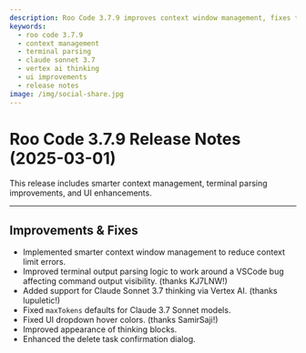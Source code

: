 ```yaml
---
description: Roo Code 3.7.9 improves context window management, fixes terminal output parsing, adds Claude Sonnet 3.7 thinking support, and enhances UI elements.
keywords:
  - roo code 3.7.9
  - context management
  - terminal parsing
  - claude sonnet 3.7
  - vertex ai thinking
  - ui improvements
  - release notes
image: /img/social-share.jpg
---
```


# Roo Code 3.7.9 Release Notes (2025-03-01)

This release includes smarter context management, terminal parsing improvements, and UI enhancements.

---

## Improvements & Fixes

*   Implemented smarter context window management to reduce context limit errors.
*   Improved terminal output parsing logic to work around a VSCode bug affecting command output visibility. (thanks KJ7LNW!)
*   Added support for Claude Sonnet 3.7 thinking via Vertex AI. (thanks lupuletic!)
*   Fixed `maxTokens` defaults for Claude 3.7 Sonnet models.
*   Fixed UI dropdown hover colors. (thanks SamirSaji!)
*   Improved appearance of thinking blocks.
*   Enhanced the delete task confirmation dialog.